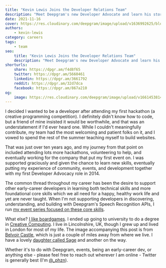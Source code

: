 ```yaml
---
title: "Kevin Lewis Joins the Developer Relations Team"
description: "Meet Deepgram's new Developer Advocate and learn his story of getting into tech."
date: 2021-11-16
cover: https://res.cloudinary.com/deepgram/image/upload/v1636992625/blog/2021/11/meet-kevin-lewis/belvoir-castle.jpg
authors:
    - kevin-lewis
category: careers
tags:
    - team
seo:
    title: "Kevin Lewis Joins the Developer Relations Team"
    description: "Meet Deepgram's new Developer Advocate and learn his story of getting into tech."
shorturls:
    share: https://dpgr.am/f4d8f65
    twitter: https://dpgr.am/5660461
    linkedin: https://dpgr.am/3661792
    reddit: https://dpgr.am/32d7dca
    facebook: https://dpgr.am/867a210
og:
    image: https://res.cloudinary.com/deepgram/image/upload/v1661453814/blog/meet-kevin-lewis/ograph.png
---
```


I decided I wanted to be a developer after attending my first hackathon (a creative programming competition). I definitely didn't know how to code, but a friend of mine insisted it would be worthwhile, and that was an understatement if I'd ever heard one. While I couldn't meaningfully contribute, my team had the most welcoming and patient folks on it, and I vowed to spend the rest of the summer teaching myself to build websites.

That was just over ten years ago, and my journey from that point on included attending lots more hackathons, volunteering to help, and eventually working for the company that put my first event on. I was supported graciously and given the chance to learn new skills, eventually putting my experience of community, events, and development together with my first Developer Advocacy role in 2014.

The common thread throughout my career has been the desire to support other early-career developers in learning both technical skills and more foundational core skills which we all need for a happy, healthy work life and yet are never taught. When I'm not supporting developers in discovering, understanding, and building with Deepgram's Speech Recognition APIs, I run [my event series focused on these core skills](https://yougotthis.io).

What else? [I like boardgames](https://boardgamegeek.com/collection/user/phazonoverload). I ended up going to university to do a degree in [Creative Computing](https://www.gold.ac.uk/ug/bsc-creative-computing/). I live in Lincolnshire, UK, though I grew up and lived in London for most of my life. The image accompanying this post is from [Belvoir Castle](http://www.belvoircastle.com), which is just a couple of miles away from where we live. I have a lovely [daughter called Sage](https://twitter.com/_phzn/status/1420797759989370887) and another on the way.

Whether it's to do with Deepgram, events, being an early-career dev, or anything else - please feel free to reach out wherever I am online - Twitter is generally best (I'm [@\_phzn](https://twitter.com/_phzn)).

        